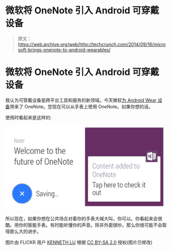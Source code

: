 # 微软将 OneNote 引入 Android 可穿戴设备 

> 原文：<https://web.archive.org/web/http://techcrunch.com/2014/09/16/microsoft-brings-onenote-to-android-wearables/>

# 微软将 OneNote 引入 Android 可穿戴设备

我认为可穿戴设备是跨平台工具和服务的新领域。今天微软[为 Android Wear 设备](https://web.archive.org/web/20230129063617/https://play.google.com/store/apps/details?id=com.microsoft.office.onenote.wear)带来了 OneNote。您现在可以从手表上使用 OneNote。如果你想的话。

使用时看起来是这样的:

![Screen Shot 2014-09-16 at 10.32.02 AM](img/e72ab9ac12c515495578b7e590b305d3.png)

所以现在，如果你想在公共场合对着你的手表大喊大叫，你可以。你看起来会很酷。用你的智能手表。有时能听懂你的声音。除非外面很吵。那么你很可能不会取得那么大的进步。

图片由 FLICKR 用户 [KENNETH LU](https://web.archive.org/web/20230129063617/https://www.flickr.com/photos/toasty/3538820892/in/photolist-krpxQ9-6oHoaj-cwr9kY-krnjNx-8UAoSq-krpyU3-krniRH-9sf2jJ-73x68A-8mEiE3-aeEoST-7Ssuuh-6kzXBW-73t74n-69RwYC-cSvND3-cSvK8Y-8MNJoU-cSvMfW-cSvMLm-8mEiBE-q4bLj-8RvAdL-7GLybs-6CUUk4-cSvLCq-6BzjhP-95AuRU-9UKjCS-e4kt9p-kvUQpF-9UGszr-dbAeC3-cSSZks-9UKkEh-9UGroa-7SsAGW-9CZzGa-ap6A4c-cqPd3J-8jBNJa-7QFBoz-9LtfGc-byyS3N-9UGsGX-bN4sC4-9UGsMF-9RxcKv-mFcVyH-9QWZxJ) 根据 [](https://web.archive.org/web/20230129063617/https://www.flickr.com/photos/othermore/2067062407/in/photolist-6TMjsb-49EeD2-4QAFrr-4gujBa-47NW4Y-3fT93w-awpwKv-arRSR7-4gvdJR-aqrGbq-aqS7yW-eDcUV-apL7xv-ao6MNZ-aqoPfB-asGx7f-aqUSCN-ao7sKg-7FyZVB-auXD9h-aoK6mz-aymVwZ-9g61Gw-ao7yAc-arS1H1-atCQJM-aA474V-atJg4g-7EMCc-arRbww-arLGQn-aoJusS-75WYfa-aE6gg6-arS6uN-tRUu-awpbTv-asG9wQ-aoFPVT-aC98ri-arPhyX-aqZJaV-atFmCS-4bBWfj-7bnLdd-aqoHuB-ao9AXh-aqpLqe-aq54K3-aoa8XG) [CC BY-SA 2.0](https://web.archive.org/web/20230129063617/https://creativecommons.org/licenses/by-sa/2.0/) 授权(图片已修改)